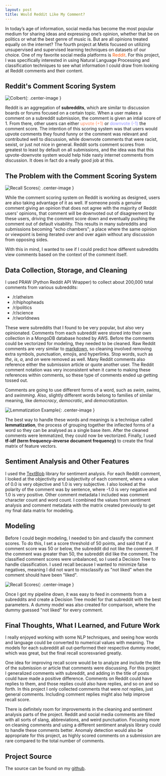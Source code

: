 ```yaml
---  
layout: post  
title: Would Reddit Like My Comment?  
---  
```


In today’s age of information, social media has become the most popular medium for sharing ideas and expressing one’s opinion, whether that be on politics or what the best genre of music is. But are all opinions treated equally on the internet? The fourth project at Metis focused on utilizing unsupervised and supervised learning techniques on datasets of our choice. One of my favorite social media platforms is <span style="color:#ff5700">Reddit</span>. For this project, I was specifically interested in using Natural Language Processing and classification techniques to see what information I could draw from looking at Reddit comments and their content.  

## Reddit's Comment Scoring System  

![Colbert](https://zachheick.github.io/images/Project_Fletcher_images/colbert.png){: .center-image }  

Reddit is an aggregation of **subreddits**, which are similar to discussion boards or forums focused on a certain topic. When a user makes a comment on a subreddit submission, the comment is given an intial score of 1. From there, other users can either <span style="color:#ff8b60">upvote (+1)</span> or <span style="color:#9494ff">downvote (-1)</span> the comment score. The intention of this scoring system was that users would upvote comments they found funny or the comment was relevant and contributed well to discussion, while downvote comments that were racist, sexist, or just not nice in general. Reddit sorts comment scores from greatest to least by default on all submissions, and the idea was that this upvote-downvote system would help hide nasty internet comments from discussion. It does in fact do a really good job at this.  

## The Problem with the Comment Scoring System  

![Recall Scores](https://zachheick.github.io/images/Project_Fletcher_images/echo_chamber.jpeg){: .center-image }

While the comment scoring system on Reddit is working as designed, users are also taking advantage of it as well. If someone posts a genuine comment giving an opinion that does not agree with the majority of Reddit users' opinions, that comment will be downvoted out of disagreement by these users, driving the comment score down and eventually pushing the comment out of default visability. This results in many subreddits and submissions becoming "echo chambers"; a place where the same opinion or viewpoint is being iterated over and over again without any discussion from opposing sides.  

With this in mind, I wanted to see if I could predict how different subreddits view comments based on the context of the comment itself.  

## Data Collection, Storage, and Cleaning    

I used PRAW (Python Reddit API Wrapper) to collect about 200,000 total comments from various subreddits:

   * /r/atheism
   * /r/hiphopheads
   * /r/politics
   * /r/science
   * /r/worldnews

These were subreddits that I found to be very popular, but also very opinionated. Comments from each subreddit were stored into their own collection in a MongoDB database hosted by AWS. Before the comments could be vectorized for modeling, they needed to be cleaned. Raw Reddit comments are very similar to [markdown](https://help.github.com/articles/basic-writing-and-formatting-syntax/), so cleaning involved removing extra symbols, punctuation, emojis, and hyperlinks. Stop words, such as *the*, *is*, *a*, and *on* were removed as well. Many Reddit comments also reference either the submission article or quote another user. The Reddit comment notation was very inconsistent when it came to making these references within comments, so these type of comments ended up getting tossed out.    

Comments are going to use different forms of a word, such as *swim*, *swims*, and *swimming*. Also, slightly different words belong to families of similar meaning, like *democracy*, *democratic*, and *democratization*.  

![Lemmatization Example](https://zachheick.github.io/images/Project_Fletcher_images/lemma_example.png){: .center-image }  

The best way to handle these words and meanings is a technique called **lemmatization**, the process of grouping together the inflected forms of a word so they can be analysed as a single base item. After the cleaned comments were lemmatized, they could now be vectorized. Finally, I used **tf-idf (term frequency–inverse document frequency)** to create the final matrix of feature vectors.  

## Sentiment Analysis and Other Features  

I used the [TextBlob](https://textblob.readthedocs.io/en/dev/) library for sentiment analysis. For each Reddit comment, I looked at the objectivity and subjectivity of each comment, where a value of 0.0 is very objective and 1.0 is very subjective. I also looked at the polarity of the comment was by sentence, where -1.0 is very negative and 1.0 is very positive. Other comment metadata I included was comment character count and word count. I combined the values from sentiment analysis and comment metadata with the matrix created previously to get my final data matrix for modeling.   

## Modeling  

Before I could begin modeling, I needed to bin and classify the comment scores. To do this, I set a score threshold of 50 points, and said that if a comment score was 50 or below, the subreddit did not like the comment. If the comment was greater than 50, the subreddit did like the comment. The classified comment scores were unbalanced, so I used a Decision Tree to handle classification. I used recall because I wanted to minimize false negatives, meaning I did not want to misclassify as "not liked" when the comment should have been "liked".  

![Recall Scores](https://zachheick.github.io/images/Project_Fletcher_images/score_vs_recall.png){: .center-image }  

Once I got my pipeline down, it was easy to feed in comments from a subreddits and create a Decision Tree model for that subreddit with the best parameters. A dummy model was also created for comparison, where the dummy guessed "not liked" for every comment. 

## Final Thoughts, What I Learned, and Future Work  

I really enjoyed working with some NLP techniques, and seeing how words and language could be converted to numerical values with meaning. The models for each subreddit all out-performed their respective dummy model, which was great, but the final recall scoresvaried greatly.  

One idea for improving recall score would be to analyze and include the title of the submission or article that comments were discussing. For this project I generalized comments with subreddit, and adding in the title of posts could have made a positive difference. Comments on Reddit could have replies to them, and those replies could also have replies, and so on and so forth. In this project I only collected comments that were *not* replies, just general comments. Including comment replies might also help improve recall score.  

There is definitely room for improvements in the cleaning and sentiment analysis parts of the project. Reddit and social media comments are filled with all sorts of slang, abbreviations, and weird punctuation. Focusing more on cleaning comments and using a different sentiment analysis library could to handle these comments better. Anomaly detection would also be appropriate for this project, as highly scored comments on a submission are rare compared to the total number of comments.  

## Project Source  

The source can be found on my [github](https://github.com/ZachHeick/Project_Fletcher).
